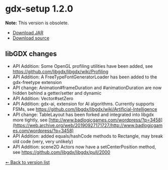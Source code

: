 # gdx-setup 1.2.0

**Note:** This version is obsolete.

* [Download JAR](https://github.com/JavaCakeGames/gdx-setup-archive/raw/main/gdx-setup_1.2.0.jar)
* [Download source](https://github.com/JavaCakeGames/gdx-setup-archive/raw/main/sources/gdx-setup_1.2.0.zip)

## libGDX changes

- API Addition: Some OpenGL profiling utilities have been added, see https://github.com/libgdx/libgdx/wiki/Profiling
- API Addition: A FreeTypeFontGeneratorLoader has been added to the gdx-freetype extension
- API change: Animation#frameDuration and #animationDuration are now hidden behind a getter/setter and dynamic
- API Addition: Vector#setZero
- API Addition: gdx-ai, extension for AI algorithms. Currently supports FSMs, see https://github.com/libgdx/libgdx/wiki/Artificial-Intelligence
- API change: TableLayout has been forked and integrated into libgdx more tightly, see [http://www.badlogicgames.com/wordpress/?p=3458](https://web.archive.org/web/20190927171727/http://www.badlogicgames.com/wordpress/?p=3458)
- API Addition: added equals/hashCode methods to Rectangle, may break old code (very, very unlikely)
- API Addition: scene2D Actors now have a setCenterPosition method, see https://github.com/libgdx/libgdx/pull/2000

[🠔 Back to version list](https://javacakegames.github.io/gdx-setup-archive/)
